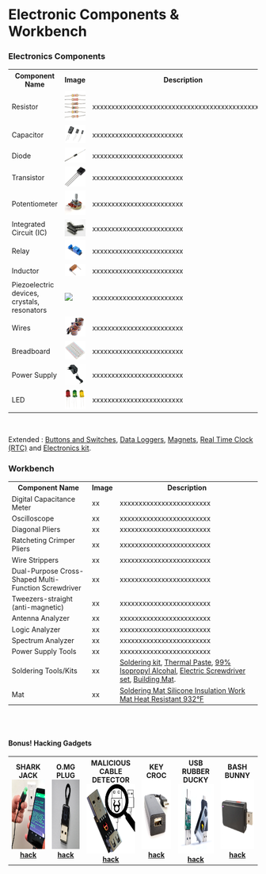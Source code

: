 # Electronic Components & Workbench


### Electronics Components

<table style="width:100%" >
<tr>
<th>Component Name</th>
<th>Image</th>
<th>Description</th>
</tr>

<tr>
<td>Resistor</td>
<td><img src="img/electronics/res.png" width=100px></td>
<td>xxxxxxxxxxxxxxxxxxxxxxxxxxxxxxxxxxxxxxxxxxxxxxxx</td>
</tr>

<tr>
<td>Capacitor</td>
<td><img src="img/electronics/cap.jpg" width=100px></td>
<td>xxxxxxxxxxxxxxxxxxxxxxxx</td>
</tr>

<tr>
<td>Diode</td>
<td><img src="img/electronics/diode.jpg" width=100px></td>
<td>xxxxxxxxxxxxxxxxxxxxxxxx</td>
</tr>

<tr>
<td>Transistor</td>
<td><img src="img/electronics/transistor.jpeg" width=100px></td>
<td>xxxxxxxxxxxxxxxxxxxxxxxx</td>
</tr>

<tr>
<td>Potentiometer</td>
<td><img src="img/electronics/pot.jpg" width=100px></td>
<td>xxxxxxxxxxxxxxxxxxxxxxxx</td>
</tr>

<tr>
<td>Integrated Circuit (IC)</td>
<td><img src="img/electronics/ic.jpeg" width=100px></td>
<td>xxxxxxxxxxxxxxxxxxxxxxxx</td>
</tr>

<tr>
<td>Relay</td>
<td><img src="img/electronics/rel.jpg" width=100px></td>
<td>xxxxxxxxxxxxxxxxxxxxxxxx</td>
</tr>

<tr>
<td>Inductor</td>
<td><img src="img/electronics/ind.jpeg" width=100px></td>
<td>xxxxxxxxxxxxxxxxxxxxxxxx</td>
</tr>

<tr>
<td>Piezoelectric devices, crystals, resonators</td>
<td><img src="img/electronics/ti.jpg" width=100px></td>
<td>xxxxxxxxxxxxxxxxxxxxxxxx</td>
</tr>

<tr>
<td>Wires</td>
<td><img src="img/electronics/jw.png" width=100px></td>
<td>xxxxxxxxxxxxxxxxxxxxxxxx</td>
</tr>

<tr>
<td>Breadboard</td>
<td><img src="img/electronics/bb.jpg" width=100px></td>
<td>xxxxxxxxxxxxxxxxxxxxxxxx</td>
</tr>
</tr>


<tr>
<td>Power Supply</td>
<td><img src="img/electronics/ps.jpg" width=100px></td>
<td>xxxxxxxxxxxxxxxxxxxxxxxx</td>
</tr>
</tr>


<tr>
<td>LED</td>
<td><img src="img/electronics/led.png" width=100px></td>
<td>xxxxxxxxxxxxxxxxxxxxxxxx</td>
</tr>
</tr>


</table>
<br />

Extended :  [Buttons and Switches](https://www.sparkfun.com/categories/145), [Data Loggers](https://www.sparkfun.com/categories/589), [Magnets](https://www.sparkfun.com/categories/322), [Real Time Clock (RTC)](https://www.sparkfun.com/categories/358) and [Electronics kit](https://www.amazon.de/-/en/Electronic-Components-Electrical-Technology-Breadboard/dp/B08TLTHWD7/).

### Workbench

<table style="width:100%" >
<tr>
<th>Component Name</th>
<th>Image</th>
<th>Description</th>
</tr>

<tr>
<td>Digital Capacitance Meter</td>
<td>xx</td>
<td>xxxxxxxxxxxxxxxxxxxxxxxx</td>
</tr>

<tr>
<td>Oscilloscope</td>
<td>xx</td>
<td>xxxxxxxxxxxxxxxxxxxxxxxx</td>
</tr>

<tr>
<td>Diagonal Pliers</td>
<td>xx</td>
<td>xxxxxxxxxxxxxxxxxxxxxxxx</td>
</tr>

<tr>
<td>Ratcheting Crimper Pliers</td>
<td>xx</td>
<td>xxxxxxxxxxxxxxxxxxxxxxxx</td>
</tr>

<tr>
<td>Wire Strippers</td>
<td>xx</td>
<td>xxxxxxxxxxxxxxxxxxxxxxxx</td>
</tr>

<tr>
<td>Dual-Purpose Cross-Shaped Multi-Function Screwdriver</td>
<td>xx</td>
<td>xxxxxxxxxxxxxxxxxxxxxxxx</td>
</tr>

<tr>
<td>
Tweezers-straight (anti-magnetic)</td>
<td>xx</td>
<td>xxxxxxxxxxxxxxxxxxxxxxxx</td>
</tr>

<tr>
<td>Antenna Analyzer
</td>
<td>xx</td>
<td>xxxxxxxxxxxxxxxxxxxxxxxx</td>
</tr>

<tr>
<td>Logic Analyzer</td>
<td>xx</td>
<td>xxxxxxxxxxxxxxxxxxxxxxxx</td>
</tr>

<tr>
<td>Spectrum Analyzer
</td>
<td>xx</td>
<td>xxxxxxxxxxxxxxxxxxxxxxxx</td>
</tr>

<tr>
<td>Power Supply Tools</td>
<td>xx</td>
<td>xxxxxxxxxxxxxxxxxxxxxxxx</td>
</tr>

<tr>
<td>Soldering Tools/Kits</td>
<td>xx</td>
<td><a href="https://www.amazon.de/-/en/Electronics-Adjustable-Temperature-Multimeter-Desoldering/dp/B09CKTYTVJ/">Soldering kit</a>, <a href="https://www.amazon.com/Thermal-Grizzly-Kryonaut-Grease-Paste/dp/B011F7W3LU">Thermal Paste</a>, <a href="https://www.amazon.com/Amazon-Brand-Isopropyl-Antiseptic-Technical/dp/B07NFSFBXQ">99% Isopropyl Alcohal</a>, <a href="https://www.amazon.com/POWERGIANT-Electric-Screwdriver-Cordless-Precision/dp/B07R7TNR66">Electric Screwdriver set</a>, <a href="https://www.amazon.com/StarTech-com-24x27-5in-Desktop-Anti-Static-M3013/dp/B00009XT3H">Building Mat</a>.</td>
</tr>

<tr>
<td>Mat</td>
<td>xx</td>
<td><a href="https://www.amazon.com/Soldering-Silicone-Resistant-Electronics-Workbench/dp/B0727RK3QF?th=1">Soldering Mat Silicone Insulation Work Mat Heat Resistant 932°F</a></td>
</tr>

</table>
<br />
<br />

#### Bonus! Hacking Gadgets

<table style="width:100%" >
<tr>
<th>SHARK JACK<br /> <img src="img/shark.png" height=140px> <a href="https://shop.hak5.org/collections/hotplug-attack-tools/products/shark-jack">hack</a></th>
<th>O.MG PLUG<br /> <img src="img/payloadplug.jpg" height=140px> <a href="https://shop.hak5.org/collections/omg-row2/products/omg-plug?variant=40035873554545">hack</a></th>
<th>MALICIOUS CABLE DETECTOR<br /> <img src="img/detector.png" height=140px> <a href="https://shop.hak5.org/collections/omg-row2/products/malicious-cable-detector-by-o-mg">hack</a></th>
<th>KEY CROC<br /> <img src="img/croc.png" height=140px> <a href="https://shop.hak5.org/collections/implants/products/key-croc?variant=21284858396785">hack</a></th>
<th>USB RUBBER DUCKY<br /> <img src="img/ducky.png" height=140px> <a href="https://shop.hak5.org/collections/hotplug-attack-tools/products/usb-rubber-ducky?variant=353378649">hack</a></th>
<th>BASH BUNNY<br /> <img src="img/bunny.png" height=140px> <a href="https://shop.hak5.org/collections/hotplug-attack-tools/products/bash-bunny">hack</a></th>
</tr>

</table>
<br />